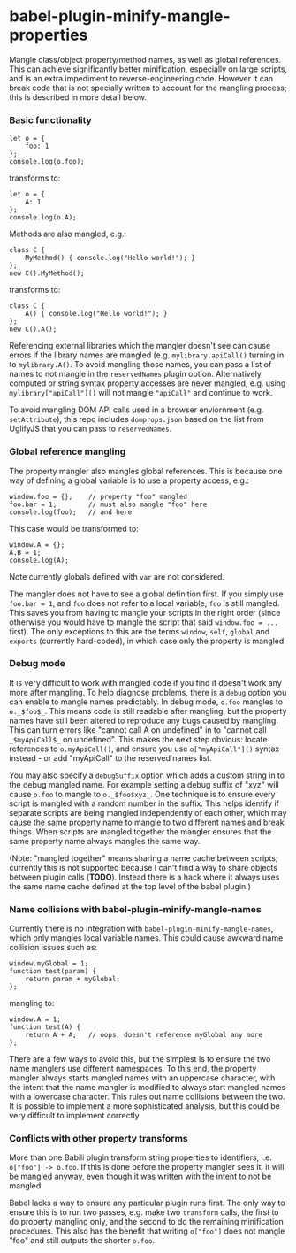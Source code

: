 # babel-plugin-minify-mangle-properties

Mangle class/object property/method names, as well as global references. This can achieve significantly better minification, especially on large scripts, and is an extra impediment to reverse-engineering code. However it can break code that is not specially written to account for the mangling process; this is described in more detail below.

### Basic functionality
```
let o = {
    foo: 1
};
console.log(o.foo);
```
transforms to:
```
let o = {
    A: 1
};
console.log(o.A);
```

Methods are also mangled, e.g.:

```
class C {
    MyMethod() { console.log("Hello world!"); }
};
new C().MyMethod();
```
transforms to:
```
class C {
    A() { console.log("Hello world!"); }
};
new C().A();
```

Referencing external libraries which the mangler doesn't see can cause errors if the library names are mangled (e.g. `mylibrary.apiCall()` turning in to `mylibrary.A()`. To avoid mangling those names, you can pass a list of names to not mangle in the `reservedNames` plugin option. Alternatively computed or string syntax property accesses are never mangled, e.g. using `mylibrary["apiCall"]()` will not mangle `"apiCall"` and continue to work.

To avoid mangling DOM API calls used in a browser enviornment (e.g. `setAttribute`), this repo includes `domprops.json` based on the list from UglifyJS that you can pass to `reservedNames`.

### Global reference mangling

The property mangler also mangles global references. This is because one way of defining a global variable is to use a property access, e.g.:
```
window.foo = {};    // property "foo" mangled
foo.bar = 1;        // must also mangle "foo" here
console.log(foo);   // and here
```
This case would be transformed to:
```
window.A = {};
A.B = 1;
console.log(A);
```
Note currently globals defined with `var` are not considered.

The mangler does not have to see a global definition first. If you simply use `foo.bar = 1`, and `foo` does not refer to a local variable, `foo` is still mangled. This saves you from having to mangle your scripts in the right order (since otherwise you would have to mangle the script that said `window.foo = ...` first). The only exceptions to this are the terms `window`, `self`, `global` and `exports` (currently hard-coded), in which case only the property is mangled.

### Debug mode
It is very difficult to work with mangled code if you find it doesn't work any more after mangling. To help diagnose problems, there is a `debug` option you can enable to mangle names predictably. In debug mode, `o.foo` mangles to `o._$foo$_`. This means code is still readable after mangling, but the property names have still been altered to reproduce any bugs caused by mangling. This can turn errors like "cannot call A on undefined" in to "cannot call `_$myApiCall$_` on undefined". This makes the next step obvious: locate references to `o.myApiCall()`, and ensure you use `o["myApiCall"]()` syntax instead - or add "myApiCall" to the reserved names list.

You may also specify a `debugSuffix` option which adds a custom string in to the debug mangled name. For example setting a debug suffix of "xyz" will cause `o.foo` to mangle to `o._$foo$xyz_`. One technique is to ensure every script is mangled with a random number in the suffix. This helps identify if separate scripts are being mangled independently of each other, which may cause the same property name to mangle to two different names and break things. When scripts are mangled together the mangler ensures that the same property name always mangles the same way.

(Note: "mangled together" means sharing a name cache between scripts; currently this is not supported because I can't find a way to share objects between plugin calls (**TODO**). Instead there is a hack where it always uses the same name cache defined at the top level of the babel plugin.)

### Name collisions with babel-plugin-minify-mangle-names
Currently there is no integration with `babel-plugin-minify-mangle-names`, which only mangles local variable names. This could cause awkward name collision issues such as:
```
window.myGlobal = 1;
function test(param) {
    return param + myGlobal;
};
```
mangling to:
```
window.A = 1;
function test(A) {
    return A + A;   // oops, doesn't reference myGlobal any more
};
```
There are a few ways to avoid this, but the simplest is to ensure the two name manglers use different namespaces. To this end, the property mangler always starts mangled names with an uppercase character, with the intent that the name mangler is modified to always start mangled names with a lowercase character. This rules out name collisions between the two. It is possible to implement a more sophisticated analysis, but this could be very difficult to implement correctly.

### Conflicts with other property transforms
More than one Babili plugin transform string properties to identifiers, i.e. `o["foo"] -> o.foo`. If this is done before the property mangler sees it, it will be mangled anyway, even though it was written with the intent to not be mangled.

Babel lacks a way to ensure any particular plugin runs first. The only way to ensure this is to run two passes, e.g. make two `transform` calls, the first to do property mangling only, and the second to do the remaining minification procedures. This also has the benefit that writing `o["foo"]` does not mangle "foo" and still outputs the shorter `o.foo`.